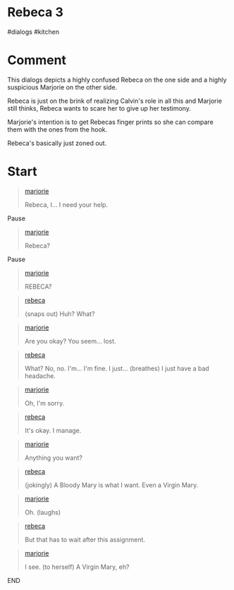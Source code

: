 # Rebeca 3

#dialogs #kitchen 

# Comment

This dialogs depicts a highly confused Rebeca on the one side and a highly suspicious Marjorie on the other side.

Rebeca is just on the brink of realizing Calvin's role in all this and Marjorie still thinks, Rebeca wants to scare her to give up her testimony.

Marjorie's intention is to get Rebecas finger prints so she can compare them with the ones from the hook. 

Rebeca's basically just zoned out.

# Start

> [marjorie](../characters/marjorie.md)
>
> Rebeca, I... I need your help.

Pause

> [marjorie](../characters/marjorie.md)
>
> Rebeca?

Pause

> [marjorie](../characters/marjorie.md)
>
> REBECA?

> [rebeca](../characters/rebeca.md)
>
> (snaps out) Huh? What?

> [marjorie](../characters/marjorie.md)
>
> Are you okay? You seem... lost.

> [rebeca](../characters/rebeca.md)
>
> What? No, no. I'm... I'm fine. I just... (breathes) I just have a bad headache.

> [marjorie](../characters/marjorie.md)
>
> Oh, I'm sorry.

> [rebeca](../characters/rebeca.md)
>
> It's okay. I manage.

> [marjorie](../characters/marjorie.md)
>
> Anything you want?

> [rebeca](../characters/rebeca.md)
>
> (jokingly) A Bloody Mary is what I want. Even a Virgin Mary.

> [marjorie](../characters/marjorie.md)
>
> Oh. (laughs)

> [rebeca](../characters/rebeca.md)
>
> But that has to wait after this assignment.

> [marjorie](../characters/marjorie.md)
>
> I see.
> (to herself) A Virgin Mary, eh?

END